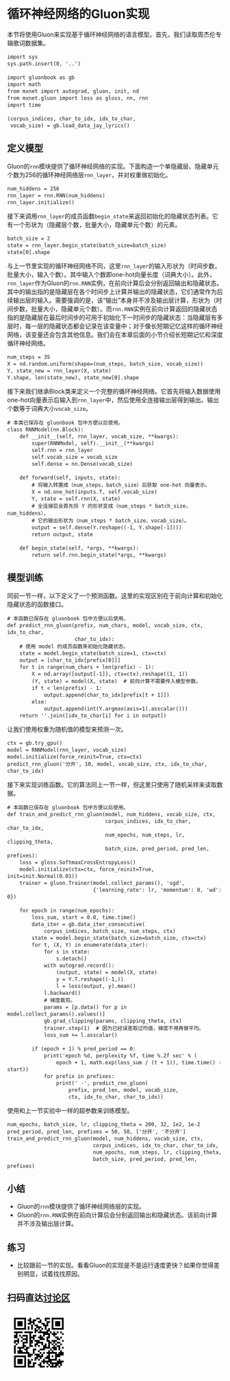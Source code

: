 # 循环神经网络的Gluon实现

本节将使用Gluon来实现基于循环神经网络的语言模型。首先，我们读取周杰伦专辑歌词数据集。

```{.python .input  n=1}
import sys
sys.path.insert(0, '..')

import gluonbook as gb
import math
from mxnet import autograd, gluon, init, nd
from mxnet.gluon import loss as gloss, nn, rnn
import time

(corpus_indices, char_to_idx, idx_to_char,
 vocab_size) = gb.load_data_jay_lyrics()
```

## 定义模型

Gluon的`rnn`模块提供了循环神经网络的实现。下面构造一个单隐藏层、隐藏单元个数为256的循环神经网络层`rnn_layer`，并对权重做初始化。

```{.python .input  n=26}
num_hiddens = 256
rnn_layer = rnn.RNN(num_hiddens)
rnn_layer.initialize()
```

接下来调用`rnn_layer`的成员函数`begin_state`来返回初始化的隐藏状态列表。它有一个形状为（隐藏层个数，批量大小，隐藏单元个数）的元素。

```{.python .input  n=37}
batch_size = 2
state = rnn_layer.begin_state(batch_size=batch_size)
state[0].shape
```

与上一节里实现的循环神经网络不同，这里`rnn_layer`的输入形状为（时间步数，批量大小，输入个数）。其中输入个数即one-hot向量长度（词典大小）。此外，`rnn_layer`作为Gluon的`rnn.RNN`实例，在前向计算后会分别返回输出和隐藏状态。其中的输出指的是隐藏层在各个时间步上计算并输出的隐藏状态，它们通常作为后续输出层的输入。需要强调的是，该“输出”本身并不涉及输出层计算，形状为（时间步数，批量大小，隐藏单元个数）。而`rnn.RNN`实例在前向计算返回的隐藏状态指的是隐藏层在最后时间步的可用于初始化下一时间步的隐藏状态：当隐藏层有多层时，每一层的隐藏状态都会记录在该变量中；对于像长短期记忆这样的循环神经网络，该变量还会包含其他信息。我们会在本章后面的小节介绍长短期记忆和深度循环神经网络。

```{.python .input  n=38}
num_steps = 35
X = nd.random.uniform(shape=(num_steps, batch_size, vocab_size))
Y, state_new = rnn_layer(X, state)
Y.shape, len(state_new), state_new[0].shape
```

接下来我们继承Block类来定义一个完整的循环神经网络。它首先将输入数据使用one-hot向量表示后输入到`rnn_layer`中，然后使用全连接输出层得到输出。输出个数等于词典大小`vocab_size`。

```{.python .input  n=39}
# 本类已保存在 gluonbook 包中方便以后使用。
class RNNModel(nn.Block):
    def __init__(self, rnn_layer, vocab_size, **kwargs):
        super(RNNModel, self).__init__(**kwargs)
        self.rnn = rnn_layer
        self.vocab_size = vocab_size
        self.dense = nn.Dense(vocab_size)

    def forward(self, inputs, state):
        # 将输入转置成（num_steps，batch_size）后获取 one-hot 向量表示。
        X = nd.one_hot(inputs.T, self.vocab_size)
        Y, state = self.rnn(X, state)
        # 全连接层会首先将 Y 的形状变成（num_steps * batch_size，num_hiddens），
        # 它的输出形状为（num_steps * batch_size，vocab_size）。
        output = self.dense(Y.reshape((-1, Y.shape[-1])))
        return output, state

    def begin_state(self, *args, **kwargs):
        return self.rnn.begin_state(*args, **kwargs)
```

## 模型训练

同前一节一样，以下定义了一个预测函数。这里的实现区别在于前向计算和初始化隐藏状态的函数接口。

```{.python .input  n=41}
# 本函数已保存在 gluonbook 包中方便以后使用。
def predict_rnn_gluon(prefix, num_chars, model, vocab_size, ctx, idx_to_char,
                      char_to_idx):
    # 使用 model 的成员函数来初始化隐藏状态。
    state = model.begin_state(batch_size=1, ctx=ctx)
    output = [char_to_idx[prefix[0]]]
    for t in range(num_chars + len(prefix) - 1):
        X = nd.array([output[-1]], ctx=ctx).reshape((1, 1))
        (Y, state) = model(X, state)  # 前向计算不需要传入模型参数。
        if t < len(prefix) - 1:
            output.append(char_to_idx[prefix[t + 1]])
        else:
            output.append(int(Y.argmax(axis=1).asscalar()))
    return ''.join([idx_to_char[i] for i in output])
```

让我们使用权重为随机值的模型来预测一次。

```{.python .input  n=42}
ctx = gb.try_gpu()
model = RNNModel(rnn_layer, vocab_size)
model.initialize(force_reinit=True, ctx=ctx)
predict_rnn_gluon('分开', 10, model, vocab_size, ctx, idx_to_char, char_to_idx)
```

接下来实现训练函数。它的算法同上一节一样，但这里只使用了随机采样来读取数据。

```{.python .input  n=18}
# 本函数已保存在 gluonbook 包中方便以后使用。
def train_and_predict_rnn_gluon(model, num_hiddens, vocab_size, ctx,
                                corpus_indices, idx_to_char, char_to_idx,
                                num_epochs, num_steps, lr, clipping_theta,
                                batch_size, pred_period, pred_len, prefixes):
    loss = gloss.SoftmaxCrossEntropyLoss()
    model.initialize(ctx=ctx, force_reinit=True, init=init.Normal(0.01))
    trainer = gluon.Trainer(model.collect_params(), 'sgd',
                            {'learning_rate': lr, 'momentum': 0, 'wd': 0})

    for epoch in range(num_epochs):
        loss_sum, start = 0.0, time.time()
        data_iter = gb.data_iter_consecutive(
            corpus_indices, batch_size, num_steps, ctx)
        state = model.begin_state(batch_size=batch_size, ctx=ctx)
        for t, (X, Y) in enumerate(data_iter):
            for s in state:
                s.detach()
            with autograd.record():
                (output, state) = model(X, state)
                y = Y.T.reshape((-1,))
                l = loss(output, y).mean()
            l.backward()
            # 梯度裁剪。
            params = [p.data() for p in model.collect_params().values()]
            gb.grad_clipping(params, clipping_theta, ctx)
            trainer.step(1)  # 因为已经误差取过均值，梯度不用再做平均。
            loss_sum += l.asscalar()

        if (epoch + 1) % pred_period == 0:
            print('epoch %d, perplexity %f, time %.2f sec' % (
                epoch + 1, math.exp(loss_sum / (t + 1)), time.time() - start))
            for prefix in prefixes:
                print(' -', predict_rnn_gluon(
                    prefix, pred_len, model, vocab_size,
                    ctx, idx_to_char, char_to_idx))
```

使用和上一节实验中一样的超参数来训练模型。

```{.python .input  n=19}
num_epochs, batch_size, lr, clipping_theta = 200, 32, 1e2, 1e-2
pred_period, pred_len, prefixes = 50, 50, ['分开', '不分开']
train_and_predict_rnn_gluon(model, num_hiddens, vocab_size, ctx,
                            corpus_indices, idx_to_char, char_to_idx,
                            num_epochs, num_steps, lr, clipping_theta,
                            batch_size, pred_period, pred_len, prefixes)
```

## 小结

* Gluon的`rnn`模块提供了循环神经网络层的实现。
* Gluon的`rnn.RNN`实例在前向计算后会分别返回输出和隐藏状态。该前向计算并不涉及输出层计算。

## 练习

* 比较跟前一节的实现。看看Gluon的实现是不是运行速度更快？如果你觉得差别明显，试着找找原因。

## 扫码直达[讨论区](https://discuss.gluon.ai/t/topic/4089)

![](../img/qr_rnn-gluon.svg)
